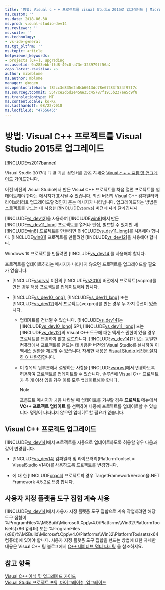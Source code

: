 ```yaml
---
title: '방법: Visual c + + 프로젝트를 Visual Studio 2015로 업그레이드 | Microsoft Docs'
ms.custom: ''
ms.date: 2018-06-30
ms.prod: visual-studio-dev14
ms.reviewer: ''
ms.suite: ''
ms.technology:
- vs-ide-general
ms.tgt_pltfrm: ''
ms.topic: article
helpviewer_keywords:
- projects [C++], upgrading
ms.assetid: 9a283ebb-f6d8-49c0-a73e-323979ff56a2
caps.latest.revision: 26
author: mikeblome
ms.author: mblome
manager: ghogen
ms.openlocfilehash: f8fcc3e835e2a8cb6613dc78e67383f534f97f7c
ms.sourcegitcommit: 55f7ce2d5d2e458e35c45787f1935b237ee5c9f8
ms.translationtype: MT
ms.contentlocale: ko-KR
ms.lasthandoff: 08/22/2018
ms.locfileid: "47556455"
---
```

# <a name="how-to-upgrade-visual-c-projects-to-visual-studio-2015"></a>방법: Visual C++ 프로젝트를 Visual Studio 2015로 업그레이드
[!INCLUDE[vs2017banner](../includes/vs2017banner.md)]

Visual Studio 2017에 대 한 최신 설명서를 참조 하세요 [Visual c + + 포팅 및 업그레이드 가이드](https://docs.microsoft.com/en-us/cpp/porting/visual-cpp-porting-and-upgrading-guide)합니다.

이전 버전의 Visual Studio에서 만든 Visual C++ 프로젝트를 처음 열면 프로젝트를 업데이트해야 한다는 메시지가 표시될 수 있습니다. 최신 버전의 Visual C++ 컴파일러와 라이브러리로 업그레이드할 것인지 묻는 메시지가 나타납니다. 업그레이드하는 방법은 프로젝트를 만드는 데 사용한 [!INCLUDE[vsprvs](../includes/vsprvs-md.md)] 버전에 따라 달라집니다.  
  
 [!INCLUDE[vs_dev12](../includes/vs-dev12-md.md)]을 사용하여 [!INCLUDE[win8](../includes/win8-md.md)]에서 만든 [!INCLUDE[vs_dev11_long](../includes/vs-dev11-long-md.md)] 프로젝트를 열거나 편집, 빌드할 수 있지만 새 [!INCLUDE[win8](../includes/win8-md.md)] 프로젝트를 만들려면 [!INCLUDE[vs_dev11_long](../includes/vs-dev11-long-md.md)]를 사용해야 합니다. [!INCLUDE[win81](../includes/win81-md.md)] 프로젝트를 만들려면 [!INCLUDE[vs_dev12](../includes/vs-dev12-md.md)]을 사용해야 합니다.  
  
 Windows 10 프로젝트를 만들려면 [!INCLUDE[vs_dev14](../includes/vs-dev14-md.md)]를 사용해야 합니다.  
  
 프로젝트를 업데이트하라는 메시지가 나타나지 않으면 프로젝트를 업그레이드할 필요가 없습니다.  
  
-   [!INCLUDE[vsprvs](../includes/vsprvs-md.md)] 이전의 [!INCLUDE[vs2010](../includes/vs2010-md.md)] 버전에서 프로젝트(.vcproj)를 만든 경우 해당 프로젝트를 업데이트해야 합니다.  
  
-   [!INCLUDE[vs_dev10_long](../includes/vs-dev10-long-md.md)], [!INCLUDE[vs_dev11_long](../includes/vs-dev11-long-md.md)] 또는 [!INCLUDE[vs_dev12](../includes/vs-dev12-md.md)]에서 프로젝트(.vcxproj)를 만든 경우 두 가지 옵션이 있습니다.  
  
    -   업데이트를 건너뛸 수 있습니다. [!INCLUDE[vs_dev14](../includes/vs-dev14-md.md)]는 [!INCLUDE[vs_dev10_long](../includes/vs-dev10-long-md.md)] SP1, [!INCLUDE[vs_dev11_long](../includes/vs-dev11-long-md.md)] 또는 [!INCLUDE[vs_dev12](../includes/vs-dev12-md.md)]의 Visual C++ 도구에 대한 액세스 권한이 있을 경우 프로젝트를 변경하지 않고 로드합니다. [!INCLUDE[vs_dev14](../includes/vs-dev14-md.md)]가 있는 동일한 컴퓨터에서 프로젝트를 만드는 데 사용한 버전의 Visual Studio를 설치하여 이 액세스 권한을 제공할 수 있습니다. 자세한 내용은 [Visual Studio 버전을 설치 하 여 나란히](../install/install-visual-studio-versions-side-by-side.md)합니다.  
  
    -   이 항목의 뒷부분에서 설명하는 사항을 [!INCLUDE[vsprvs](../includes/vsprvs-md.md)]에서 변경하도록 허용하여 프로젝트를 업데이트할 수 있습니다. 솔루션에 Visual C++ 프로젝트가 두 개 이상 있을 경우 이를 모두 업데이트해야 합니다.  
  
        > [!NOTE]
        >  프롬프트 메시지가 처음 나타날 때 업데이트를 거부할 경우 **프로젝트** 메뉴에서 **VC++ 프로젝트 업데이트** 를 선택하여 나중에 프로젝트를 업데이트할 수 있습니다. 명령이 나타나지 않으면 업데이트할 필요가 없습니다.  
  
## <a name="upgrading-a-visual-c-project"></a>Visual C++ 프로젝트 업그레이드  
 [!INCLUDE[vs_dev14](../includes/vs-dev14-md.md)]에서 프로젝트를 자동으로 업데이트하도록 허용할 경우 다음과 같이 변경됩니다.  
  
-   [!INCLUDE[vs_dev14](../includes/vs-dev14-md.md)] 컴파일러 및 라이브러리(PlatformToolset = VisualStudio v140)를 사용하도록 프로젝트를 변경합니다.  
  
-   에 대 한 [!INCLUDE[cppcli](../includes/cppcli-md.md)] 프로젝트의 경우 TargetFrameworkVersion을.NET Framework 4.5.2로 변경 합니다.  
  
## <a name="continuing-to-work-with-a-custom-platformtoolset"></a>사용자 지정 플랫폼 도구 집합 계속 사용  
 [!INCLUDE[vs_dev14](../includes/vs-dev14-md.md)]에서 사용자 지정 플랫폼 도구 집합으로 계속 작업하려면 해당 도구 집합이 %ProgramFiles%\MSBuild\Microsoft.Cpp\v4.0\Platforms\Win32\PlatformToolsets\(x86 컴퓨터) 또는 %ProgramFiles (x86)%\MSBuild\Microsoft.Cpp\v4.0\Platforms\Win32\PlatformToolsets\(x64 컴퓨터)에 있어야 합니다. 사용자 지정 플랫폼 도구 집합을 만드는 방법에 대한 자세한 내용은 Visual C++ 팀 블로그에서 [C++ 네이티브 멀티 타기팅](http://go.microsoft.com/fwlink/?LinkId=248587) 을 참조하세요.  
  
## <a name="see-also"></a>참고 항목  
 [Visual C++ 이식 및 업그레이드 가이드](http://msdn.microsoft.com/library/f5fbcc3d-aa72-41a6-ad9a-a706af2166fb)   
 [Visual Studio 프로젝트 포팅, 마이그레이션, 업그레이드](../porting/porting-migrating-and-upgrading-visual-studio-projects.md)

